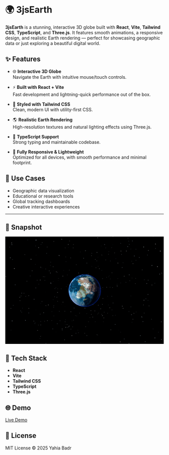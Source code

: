 # 🌍 3jsEarth

**3jsEarth** is a stunning, interactive 3D globe built with **React**, **Vite**, **Tailwind CSS**, **TypeScript**, and **Three.js**. It features smooth animations, a responsive design, and realistic Earth rendering — perfect for showcasing geographic data or just exploring a beautiful digital world.

## ✨ Features

- 🌐 **Interactive 3D Globe**  
  Navigate the Earth with intuitive mouse/touch controls.

- ⚡ **Built with React + Vite**  
  Fast development and lightning-quick performance out of the box.

- 🎨 **Styled with Tailwind CSS**  
  Clean, modern UI with utility-first CSS.

- 🌎 **Realistic Earth Rendering**  
  High-resolution textures and natural lighting effects using Three.js.

- 🧪 **TypeScript Support**  
  Strong typing and maintainable codebase.

- 📱 **Fully Responsive & Lightweight**  
  Optimized for all devices, with smooth performance and minimal footprint.

## 🚀 Use Cases

- Geographic data visualization  
- Educational or research tools  
- Global tracking dashboards  
- Creative interactive experiences

---

## 📸 Snapshot

![3D Globe Snapshot](/src/assets/3d-earth.png)

## 🚀 Tech Stack
- **React**
- **Vite**
- **Tailwind CSS**
- **TypeScript**
- **Three.js**


## 🌐 Demo
[Live Demo](https://threejsearth.web.app)

## 📄 License
MIT License © 2025 Yahia Badr
